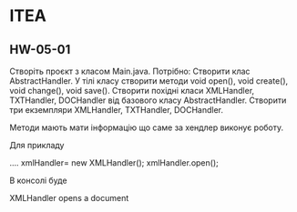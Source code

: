 # ITEA
## HW-05-01

Створіть проєкт з класом Main.java.
Потрібно: Створити клас AbstractHandler. У тілі класу створити методи void open(), void create(), void change(), void save(). Створити похідні класи XMLHandler, TXTHandler, DOCHandler від базового класу AbstractHandler. Створити три екземпляри XMLHandler, TXTHandler, DOCHandler.

Методи мають мати інформацію що саме за хендлер виконує роботу.

Для прикладу

…. xmlHandler= new XMLHandler();
xmlHandler.open();

В консолі буде

XMLHandler opens a document
